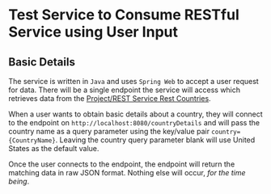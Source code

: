 # Test Service to Consume RESTful Service using User Input

## Basic Details
The service is written in `Java` and uses `Spring Web` to accept a user request for data. There will be a single endpoint the service will access which retrieves data from the [Project/REST Service Rest Countries](https://restcountries.com).

When a user wants to obtain basic details about a country, they will connect to the endpoint on `http://localhost:8080/countryDetails` and will pass the country name as a query parameter using the key/value pair `country={CountryName}`. Leaving the country query parameter blank will use United States as the default value.

Once the user connects to the endpoint, the endpoint will return the matching data in raw JSON format. Nothing else will occur, *for the time being*.